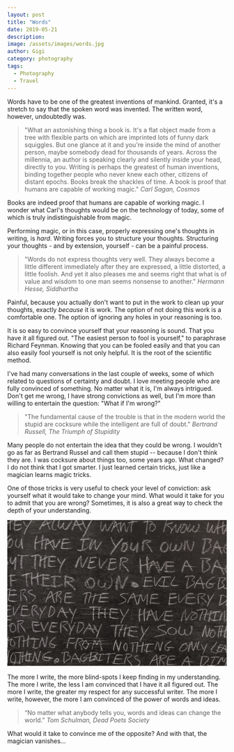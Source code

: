 ```yaml
---
layout: post
title: "Words"
date: 2019-05-21
description:
image: /assets/images/words.jpg
author: Gigi
category: photography
tags:
  - Photography
  - Travel
---
```


Words have to be one of the greatest inventions of mankind. Granted, it's a
stretch to say that the spoken word was invented. The written word, however,
undoubtedly was.

> "What an astonishing thing a book is. It's a flat object made from a tree with
> flexible parts on which are imprinted lots of funny dark squiggles. But one
> glance at it and you're inside the mind of another person, maybe somebody dead
> for thousands of years. Across the millennia, an author is speaking clearly
> and silently inside your head, directly to you. Writing is perhaps the
> greatest of human inventions, binding together people who never knew each
> other, citizens of distant epochs. Books break the shackles of time. A book is
> proof that humans are capable of working magic."
> <cite>Carl Sagan, Cosmos</cite>

Books are indeed proof that humans are capable of working magic. I wonder what
Carl's thoughts would be on the technology of today, some of which is truly
indistinguishable from magic.

Performing magic, or in this case, properly expressing one's thoughts in
writing, is *hard*. Writing forces you to structure your thoughts. Structuring
your thoughts - and by extension, yourself - can be a painful process.

> "Words do not express thoughts very well. They always become a little different
> immediately after they are expressed, a little distorted, a little foolish. And
> yet it also pleases me and seems right that what is of value and wisdom to one
> man seems nonsense to another."
> <cite>Hermann Hesse, Siddhartha</cite>

Painful, because you actually don't want to put in the work to clean up your
thoughts, exactly *because* it is work. The option of not doing this work is a
comfortable one. The option of ignoring any holes in your reasoning is too.

It is so easy to convince yourself that your reasoning is sound. That you have
it all figured out. "The easiest person to fool is yourself," to paraphrase
Richard Feynman. Knowing that you can be fooled easily and that you can also
easily fool yourself is not only helpful. It is the root of the scientific
method.

I've had many conversations in the last couple of weeks, some of which related
to questions of certainty and doubt. I love meeting people who are fully
convinced of something. No matter what it is, I'm always intrigued. Don't get me
wrong, I have strong convictions as well, but I'm more than willing to entertain
the question: "What if I'm wrong?"

> "The fundamental cause of the trouble is that in the modern world the stupid are
> cocksure while the intelligent are full of doubt."
> <cite>Bertrand Russell, The Triumph of Stupidity</cite>

Many people do not entertain the idea that they could be wrong. I wouldn't go as
far as Bertrand Russel and call them stupid -- because I don't think they are. I
was cocksure about things too, some years ago. What changed? I do not think that
I got smarter. I just learned certain tricks, just like a magician learns magic
tricks.

One of those tricks is very useful to check your level of conviction: ask
yourself what it would take to change your mind. What would it take for you to
admit that you are wrong? Sometimes, it is also a great way to check the depth
of your understanding.

![Words](/assets/images/words-chalk.jpg#full)

The more I write, the more blind-spots I keep finding in my understanding. The
more I write, the less I am convinced that I have it all figured out. The more I
write, the greater my respect for any successful writer. The more I write,
however, the more I am convinced of the power of words and ideas.

> “No matter what anybody tells you, words and ideas can change the world.”
> <cite>Tom Schulman, Dead Poets Society</cite>

What would it take to convince me of the opposite? And with that, the magician
vanishes...
